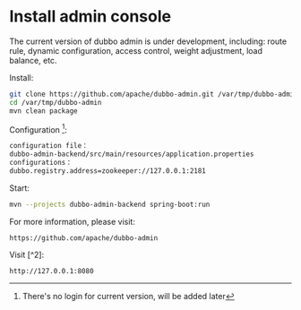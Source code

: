 # Install admin console

The current version of dubbo admin is under development, including: route rule, dynamic configuration, access control, weight adjustment, load balance, etc.

Install:

```sh
git clone https://github.com/apache/dubbo-admin.git /var/tmp/dubbo-admin
cd /var/tmp/dubbo-admin
mvn clean package
```

Configuration [^1]:

```sh
configuration file：
dubbo-admin-backend/src/main/resources/application.properties
configurations：
dubbo.registry.address=zookeeper://127.0.0.1:2181
```

Start:

```sh
mvn --projects dubbo-admin-backend spring-boot:run
```

For more information, please visit:

```sh
https://github.com/apache/dubbo-admin
```

Visit [^2]:

```
http://127.0.0.1:8080
```

[^1]: There's no login for current version, will be added later
